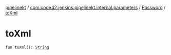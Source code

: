 [pipelinekt](../../index.md) / [com.code42.jenkins.pipelinekt.internal.parameters](../index.md) / [Password](index.md) / [toXml](./to-xml.md)

# toXml

`fun toXml(): `[`String`](https://kotlinlang.org/api/latest/jvm/stdlib/kotlin/-string/index.html)